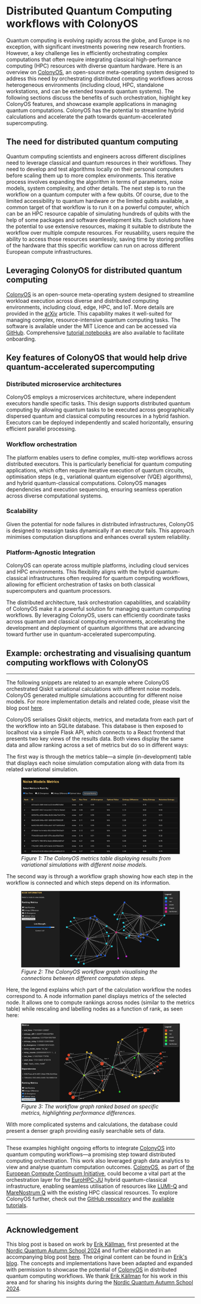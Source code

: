 # Distributed Quantum Computing workflows with ColonyOS

Quantum computing is evolving rapidly across the globe, and Europe is no exception, with significant investments powering new research frontiers. However, a key challenge lies in efficiently orchestrating complex computations that often require integrating classical high-performance computing (HPC) resources with diverse quantum hardware. Here is an overview on [ColonyOS](https://colonyos.io/), an open-source meta-operating system designed to address this need by orchestrating distributed computing workflows across heterogeneous environments (including cloud, HPC, standalone workstations, and can be extended towards quantum systems). The following sections discuss the benefits of such orchestration, highlight key ColonyOS features, and showcase example applications in managing quantum computations. ColonyOS has the potential to streamline hybrid calculations and accelerate the path towards quantum-accelerated supercomputing.
## The need for distributed quantum computing

Quantum computing scientists and engineers across different disciplines need to leverage classical and quantum resources in their workflows. They need to develop and test algorithms locally on their personal computers before scaling them up to more complex environments. This iterative process involves expanding the algorithm in terms of parameters, noise models, system complexity, and other details. The next step is to run the workflow on a quantum computer with a few qubits. Of course, due to the limited accessibility to quantum hardware or the limited qubits available, a common target of that workflow is to run it on a powerful computer, which can be an HPC resource capable of simulating hundreds of qubits with the help of some packages and software development kits. Such solutions have the potential to use extensive resources, making it suitable to distribute the workflow over multiple compute resources. For reusability, users require the ability to access those resources seamlessly, saving time by storing profiles of the hardware that this specific workflow can run on across different European compute infrastructures.

## Leveraging ColonyOS for distributed quantum computing

[ColonyOS](https://colonyos.io/) is an open-source meta-operating system designed to streamline workload execution across diverse and distributed computing environments, including cloud, edge, HPC, and IoT. More details are provided in the [arXiv](https://ar5iv.labs.arxiv.org/html/2403.16486) article. This capability makes it well-suited for managing complex, resource-intensive quantum computing tasks. The software is available under the MIT Licence and can be accessed via [GitHub](https://github.com/colonyos). Comprehensive [tutorial notebooks](https://github.com/colonyos/tutorials) are also available to facilitate onboarding.

## Key features of ColonyOS that would help drive quantum-accelerated supercomputing

### Distributed microservice architectures

ColonyOS employs a microservices architecture, where independent executors handle specific tasks. This design supports distributed quantum computing by allowing quantum tasks to be executed across geographically dispersed quantum and classical computing resources in a hybrid fashion. Executors can be deployed independently and scaled horizontally, ensuring efficient parallel processing.

### Workflow orchestration

The platform enables users to define complex, multi-step workflows across distributed executors. This is particularly beneficial for quantum computing applications, which often require iterative execution of quantum circuits, optimisation steps (e.g., variational quantum eigensolver (VQE) algorithms), and hybrid quantum-classical computations. ColonyOS manages dependencies and execution sequencing, ensuring seamless operation across diverse computational systems.

### Scalability

Given the potential for node failures in distributed infrastructures, ColonyOS is designed to reassign tasks dynamically if an executor fails. This approach minimises computation disruptions and enhances overall system reliability.

### Platform-Agnostic Integration

ColonyOS can operate across multiple platforms, including cloud services and HPC environments. This flexibility aligns with the hybrid quantum-classical infrastructures often required for quantum computing workflows, allowing for efficient orchestration of tasks on both classical supercomputers and quantum processors.

The distributed architecture, task orchestration capabilities, and scalability of ColonyOS make it a powerful solution for managing quantum computing workflows. By leveraging ColonyOS, users can efficiently coordinate tasks across quantum and classical computing environments, accelerating the development and deployment of quantum algorithms that are advancing toward further use in quantum-accelerated supercomputing.


## Example: orchestrating and visualising quantum computing workflows with ColonyOS
---

The following snippets are related to an example where ColonyOS orchestrated Qiskit variational calculations with different noise models. ColonyOS generated multiple simulations accounting for different noise models. For more implementation details and related code, please visit the blog post [here](https://www.ekprojectjournal.com/doku.php?id=projects:quantum:distributed).

ColonyOS serialises Qiskit objects, metrics, and metadata from each part of the workflow into an SQLite database. This database is then exposed to localhost via a simple Flask API, which connects to a React frontend that presents two key views of the results data. Both views display the same data and allow ranking across a set of metrics but do so in different ways:

The first way is through the metrics table—a simple (in-development) table that displays each noise simulation computation along with data from its related variational simulation.

<!-- ![Metrics table](img/metrics_table.png)
*Figure 1: The ColonyOS metrics table displaying results from variational simulations with different noise models.* -->
<figure>
  <img src="img/metrics_table.png" alt="Metrics table showing noise model results">
  <figcaption><em>Figure 1: The ColonyOS metrics table displaying results from variational simulations with different noise models.</em></figcaption>
</figure>

The second way is through a workflow graph showing how each step in the workflow is connected and which steps depend on its information.

<!-- ![Workflow unfiltered graph](img/graph_unfiltered.png)
*Figure 2: The ColonyOS workflow graph visualising the connections between different computation steps.* -->
<figure>
  <img src="img/graph_unfiltered.png" alt="Unfiltered workflow graph showing node connections">
  <figcaption><em>Figure 2: The ColonyOS workflow graph visualising the connections between different computation steps.</em></figcaption>
</figure>

Here, the legend explains which part of the calculation workflow the nodes correspond to. A node information panel displays metrics of the selected node. It allows one to compute rankings across nodes (similar to the metrics table) while rescaling and labelling nodes as a function of rank, as seen here:

<!-- ![Workflow filtered graph](img/graph_filtered.png)
*Figure 3: The workflow graph ranked based on specific metrics, highlighting performance differences.* -->
<figure>
  <img src="img/graph_filtered.png" alt="Filtered workflow graph showing ranked nodes">
  <figcaption><em>Figure 3: The workflow graph ranked based on specific metrics, highlighting performance differences.</em></figcaption>
</figure>

With more complicated systems and calculations, the database could present a denser graph providing easily searchable sets of data.

---

These examples highlight ongoing efforts to integrate [ColonyOS](https://colonyos.io/) into quantum computing workflows—a promising step toward distributed computing orchestration. This work also leveraged graph data analytics to view and analyse quantum computation outcomes. [ColonyOS](https://colonyos.io/), as part of [the European Compute Continuum Initiative](https://eucloudedgeiot.eu/decentralised-edge-to-cloud-computing-with-colonyos-recording-now-available/), could become a vital part at the orchestration layer for the [EuroHPC-JU](https://eurohpc-ju.europa.eu/index_en) hybrid quantum-classical infrastructure, enabling seamless utilisation of resources like [LUMI-Q](https://eurohpc-ju.europa.eu/advancing-european-quantum-computing-signature-procurement-contract-eurohpc-quantum-computer-located-2024-09-26_en) and [MareNostrum Q](https://eurohpc-ju.europa.eu/signature-procurement-contract-eurohpc-quantum-computer-located-spain-2025-01-28_en) with the existing HPC classical resources. To explore ColonyOS further, check out the [GitHub repository](https://github.com/colonyos) and the [available tutorials](https://github.com/colonyos/tutorials).

---

## Acknowledgement

This blog post is based on work by [Erik Källman](https://www.ri.se/sv/person/erik-kallman), first presented at the [Nordic Quantum Autumn School 2024](https://enccs.github.io/qas2024/_downloads/e7a4c465a0e6318304e776636c9d317f/QAS-COS.pdf) and further elaborated in an accompanying blog post [here](https://www.ekprojectjournal.com/doku.php?id=projects:quantum:distributed). The original content can be found in [Erik's blog](https://www.ekprojectjournal.com/doku.php?id=projects:quantum:distributed). The concepts and implementations have been adapted and expanded with permission to showcase the potential of [ColonyOS](https://colonyos.io/) in distributed quantum computing workflows. We thank [Erik Källman](https://www.ri.se/sv/person/erik-kallman) for his work in this area and for sharing his insights during the [Nordic Quantum Autumn School 2024](https://enccs.github.io/qas2024/cos/).

---